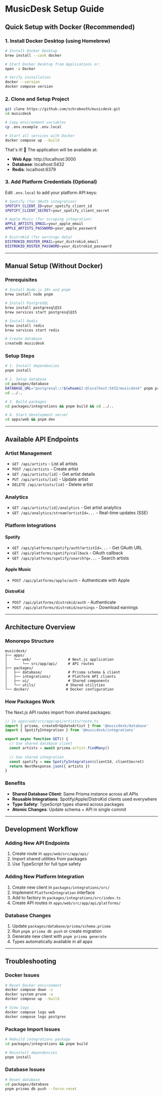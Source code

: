 # MusicDesk Setup Guide

## Quick Setup with Docker (Recommended)

### 1. Install Docker Desktop (using Homebrew)
```bash
# Install Docker Desktop
brew install --cask docker

# Start Docker Desktop from Applications or:
open -a Docker

# Verify installation
docker --version
docker compose version
```

### 2. Clone and Setup Project
```bash
git clone https://github.com/schrabooth/musicdesk.git
cd musicdesk

# Copy environment variables
cp .env.example .env.local

# Start all services with Docker
docker compose up --build
```

That's it! 🎉 The application will be available at:
- **Web App**: http://localhost:3000
- **Database**: localhost:5432 
- **Redis**: localhost:6379

### 3. Add Platform Credentials (Optional)
Edit `.env.local` to add your platform API keys:

```bash
# Spotify (for OAuth integration)
SPOTIFY_CLIENT_ID=your_spotify_client_id
SPOTIFY_CLIENT_SECRET=your_spotify_client_secret

# Apple Music (for scraping integration)
APPLE_ARTISTS_EMAIL=your_apple_email
APPLE_ARTISTS_PASSWORD=your_apple_password

# DistroKid (for earnings data)
DISTROKID_ROSTER_EMAIL=your_distrokid_email
DISTROKID_ROSTER_PASSWORD=your_distrokid_password
```

---

## Manual Setup (Without Docker)

### Prerequisites
```bash
# Install Node.js 20+ and pnpm
brew install node pnpm

# Install PostgreSQL
brew install postgresql@15
brew services start postgresql@15

# Install Redis  
brew install redis
brew services start redis

# Create database
createdb musicdesk
```

### Setup Steps
```bash
# 1. Install dependencies
pnpm install

# 2. Setup database
cd packages/database
DATABASE_URL="postgresql://$(whoami):@localhost:5432/musicdesk" pnpm prisma db push
cd ../..

# 3. Build packages
cd packages/integrations && pnpm build && cd ../..

# 4. Start development server
cd apps/web && pnpm dev
```

---

## Available API Endpoints

### Artist Management
- `GET /api/artists` - List all artists
- `POST /api/artists` - Create artist
- `GET /api/artists/[id]` - Get artist details
- `PUT /api/artists/[id]` - Update artist
- `DELETE /api/artists/[id]` - Delete artist

### Analytics
- `GET /api/artists/[id]/analytics` - Get artist analytics
- `GET /api/analytics/stream?artistId=...` - Real-time updates (SSE)

### Platform Integrations

#### Spotify
- `GET /api/platforms/spotify/auth?artistId=...` - Get OAuth URL
- `GET /api/platforms/spotify/callback` - OAuth callback
- `GET /api/platforms/spotify/search?q=...` - Search artists

#### Apple Music
- `POST /api/platforms/apple/auth` - Authenticate with Apple

#### DistroKid  
- `POST /api/platforms/distrokid/auth` - Authenticate
- `POST /api/platforms/distrokid/earnings` - Download earnings

---

## Architecture Overview

### Monorepo Structure
```
musicdesk/
├── apps/
│   └── web/                 # Next.js application
│       └── src/app/api/     # API routes
├── packages/
│   ├── database/            # Prisma schema & client
│   ├── integrations/        # Platform API clients
│   ├── ui/                  # Shared components
│   └── utils/              # Shared utilities
└── docker/                 # Docker configuration
```

### How Packages Work
The Next.js API routes import from shared packages:

```typescript
// In apps/web/src/app/api/artists/route.ts
import { prisma, createOrUpdateArtist } from '@musicdesk/database'
import { SpotifyIntegration } from '@musicdesk/integrations'

export async function GET() {
  // Use shared database client
  const artists = await prisma.artist.findMany()
  
  // Use shared integration
  const spotify = new SpotifyIntegration(clientId, clientSecret)
  return NextResponse.json({ artists })
}
```

### Benefits
- **Shared Database Client**: Same Prisma instance across all APIs
- **Reusable Integrations**: Spotify/Apple/DistroKid clients used everywhere
- **Type Safety**: TypeScript types shared across packages
- **Atomic Changes**: Update schema + API in single commit

---

## Development Workflow

### Adding New API Endpoints
1. Create route in `apps/web/src/app/api/`
2. Import shared utilities from packages
3. Use TypeScript for full type safety

### Adding New Platform Integration
1. Create new client in `packages/integrations/src/`
2. Implement `PlatformIntegration` interface
3. Add to factory in `packages/integrations/src/index.ts`
4. Create API routes in `apps/web/src/app/api/platforms/`

### Database Changes
1. Update `packages/database/prisma/schema.prisma`
2. Run `pnpm prisma db push` or create migration
3. Generate new client with `pnpm prisma generate`
4. Types automatically available in all apps

---

## Troubleshooting

### Docker Issues
```bash
# Reset Docker environment
docker compose down -v
docker system prune -a
docker compose up --build

# View logs
docker compose logs web
docker compose logs postgres
```

### Package Import Issues
```bash
# Rebuild integrations package
cd packages/integrations && pnpm build

# Reinstall dependencies
pnpm install
```

### Database Issues  
```bash
# Reset database
cd packages/database
pnpm prisma db push --force-reset
```